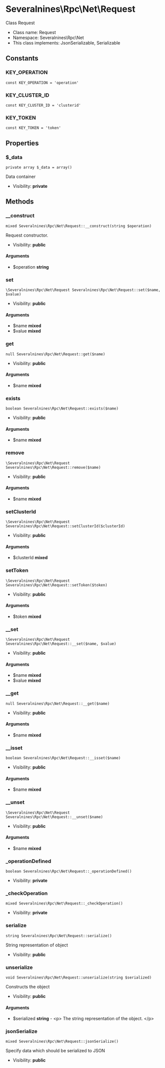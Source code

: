 Severalnines\Rpc\Net\Request
===============

Class Request




* Class name: Request
* Namespace: Severalnines\Rpc\Net
* This class implements: JsonSerializable, Serializable


Constants
----------


### KEY_OPERATION

    const KEY_OPERATION = 'operation'





### KEY_CLUSTER_ID

    const KEY_CLUSTER_ID = 'clusterid'





### KEY_TOKEN

    const KEY_TOKEN = 'token'





Properties
----------


### $_data

    private array $_data = array()

Data container



* Visibility: **private**


Methods
-------


### __construct

    mixed Severalnines\Rpc\Net\Request::__construct(string $operation)

Request constructor.



* Visibility: **public**


#### Arguments
* $operation **string**



### set

    \Severalnines\Rpc\Net\Request Severalnines\Rpc\Net\Request::set($name, $value)





* Visibility: **public**


#### Arguments
* $name **mixed**
* $value **mixed**



### get

    null Severalnines\Rpc\Net\Request::get($name)





* Visibility: **public**


#### Arguments
* $name **mixed**



### exists

    boolean Severalnines\Rpc\Net\Request::exists($name)





* Visibility: **public**


#### Arguments
* $name **mixed**



### remove

    \Severalnines\Rpc\Net\Request Severalnines\Rpc\Net\Request::remove($name)





* Visibility: **public**


#### Arguments
* $name **mixed**



### setClusterId

    \Severalnines\Rpc\Net\Request Severalnines\Rpc\Net\Request::setClusterId($clusterId)





* Visibility: **public**


#### Arguments
* $clusterId **mixed**



### setToken

    \Severalnines\Rpc\Net\Request Severalnines\Rpc\Net\Request::setToken($token)





* Visibility: **public**


#### Arguments
* $token **mixed**



### __set

    \Severalnines\Rpc\Net\Request Severalnines\Rpc\Net\Request::__set($name, $value)





* Visibility: **public**


#### Arguments
* $name **mixed**
* $value **mixed**



### __get

    null Severalnines\Rpc\Net\Request::__get($name)





* Visibility: **public**


#### Arguments
* $name **mixed**



### __isset

    boolean Severalnines\Rpc\Net\Request::__isset($name)





* Visibility: **public**


#### Arguments
* $name **mixed**



### __unset

    \Severalnines\Rpc\Net\Request Severalnines\Rpc\Net\Request::__unset($name)





* Visibility: **public**


#### Arguments
* $name **mixed**



### _operationDefined

    boolean Severalnines\Rpc\Net\Request::_operationDefined()





* Visibility: **private**




### _checkOperation

    mixed Severalnines\Rpc\Net\Request::_checkOperation()





* Visibility: **private**




### serialize

    string Severalnines\Rpc\Net\Request::serialize()

String representation of object



* Visibility: **public**




### unserialize

    void Severalnines\Rpc\Net\Request::unserialize(string $serialized)

Constructs the object



* Visibility: **public**


#### Arguments
* $serialized **string** - &lt;p&gt;
                          The string representation of the object.
                          &lt;/p&gt;



### jsonSerialize

    mixed Severalnines\Rpc\Net\Request::jsonSerialize()

Specify data which should be serialized to JSON



* Visibility: **public**



